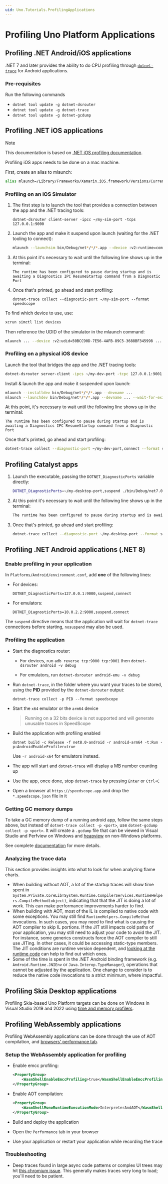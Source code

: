 ```yaml
---
uid: Uno.Tutorials.ProfilingApplications
---
```


# Profiling Uno Platform Applications

## Profiling .NET Android/iOS applications

.NET 7 and later provides the ability to do CPU profiling through [`dotnet-trace`](https://learn.microsoft.com/dotnet/core/diagnostics/dotnet-trace) for Android applications.

### Pre-requisites

Run the following commands

- `dotnet tool update -g dotnet-dsrouter`
- `dotnet tool update -g dotnet-trace`
- `dotnet tool update -g dotnet-gcdump`

## Profiling .NET iOS applications

> [!NOTE]
> This documentation is based on [.NET iOS profiling documentation](https://github.com/xamarin/xamarin-macios/wiki/Profiling).

Profiling iOS apps needs to be done on a mac machine.

First, create an alias to mlaunch:

```bash
alias mlaunch=/Library/Frameworks/Xamarin.iOS.framework/Versions/Current/bin/mlaunch
```

### Profiling on an iOS Simulator

1. The first step is to launch the tool that provides a connection between the app and the .NET tracing tools:

    ```dotnetcli
    dotnet-dsrouter client-server -ipcc ~/my-sim-port -tcps 127.0.0.1:9000
    ```

2. Launch the app and make it suspend upon launch (waiting for the .NET tooling to connect):

    ```bash
    mlaunch --launchsim bin/Debug/net*/*/*.app --device :v2:runtime=com.apple.CoreSimulator.SimRuntime.iOS-15-4,devicetype=com.CoreSimulator.SimDeviceType.iPhone-11 --wait-for-exit --stdout=$(tty) --stderr=$(tty) --argument --connection-mode --argument none '--setenv:DOTNET_DiagnosticPorts=127.0.0.1:9000,suspend'
    ```

3. At this point it's necessary to wait until the following line shows up in the terminal:

    ```console
    The runtime has been configured to pause during startup and is awaiting a Diagnostics IPC ResumeStartup command from a Diagnostic Port
    ```

4. Once that's printed, go ahead and start profiling:

    ```dotnetcli
    dotnet-trace collect --diagnostic-port ~/my-sim-port --format speedscope
    ```

To find which device to use, use:

```bash
xcrun simctl list devices
```

Then reference the UDID of the simulator in the mlaunch command:

```bash
mlaunch ... --device :v2:udid=50BCC90D-7E56-4AFB-89C5-3688BF345998 ...
```

### Profiling on a physical iOS device

Launch the tool that bridges the app and the .NET tracing tools:

```bash
dotnet-dsrouter server-client -ipcs ~/my-dev-port -tcpc 127.0.0.1:9001 --forward-port iOS
```

Install & launch the app and make it suspended upon launch:

```bash
mlaunch --installdev bin/Debug/net*/*/*.app --devname ... 
mlaunch --launchdev bin/Debug/net*/*/*.app --devname ... --wait-for-exit --argument --connection-mode --argument none '--setenv:DOTNET_DiagnosticPorts=127.0.0.1:9001,suspend,listen'
```

At this point, it's necessary to wait until the following line shows up in the terminal:

```console
The runtime has been configured to pause during startup and is awaiting a Diagnostics IPC ResumeStartup command from a Diagnostic Port
```

Once that's printed, go ahead and start profiling:

```bash
dotnet-trace collect --diagnostic-port ~/my-dev-port,connect --format speedscope
```

## Profiling Catalyst apps

1. Launch the executable, passing the `DOTNET_DiagnosticPorts` variable directly:

    ```bash
    DOTNET_DiagnosticPorts=~/my-desktop-port,suspend ./bin/Debug/net7.0-*/*/MyTestApp.app/Contents/MacOS/MyTestApp
    ```

2. At this point it's necessary to wait until the following line shows up in the terminal:

    ```bash
    The runtime has been configured to pause during startup and is awaiting a Diagnostics IPC ResumeStartup command from a Diagnostic Port
    ```

3. Once that's printed, go ahead and start profiling:

    ```bash
    dotnet-trace collect --diagnostic-port ~/my-desktop-port --format speedscope
    ```

## Profiling .NET Android applications (.NET 8)

### Enable profiling in your application

In `Platforms/Android/environment.conf`, add **one** of the following lines:

- For devices:

    ```text
    DOTNET_DiagnosticPorts=127.0.0.1:9000,suspend,connect
    ```

- For emulators:

    ```text
    DOTNET_DiagnosticPorts=10.0.2.2:9000,suspend,connect
    ```

The `suspend` directive means that the application will wait for `dotnet-trace` connections before starting, `nosuspend` may also be used.

### Profiling the application

- Start the diagnostics router:

  - For devices, run `adb reverse tcp:9000 tcp:9001` then `dotnet-dsrouter android -v debug`

  - For emulators, run `dotnet-dsrouter android-emu -v debug`

- Run `dotnet-trace`, in the folder where you want your traces to be stored, using the **PID** provided by the `dotnet-dsrouter` output:

    ```dotnetcli
    dotnet-trace collect -p PID --format speedscope
    ```

- Start the `x64` emulator or the `arm64` device
    > Running on a 32 bits device is not supported and will generate unusable traces in SpeedScope

- Build the application with profiling enabled

    ```dotnetcli
    dotnet build -c Release -f net8.0-android -r android-arm64 -t:Run -p:AndroidEnableProfiler=true
    ```

  Use `-r android-x64` for emulators instead.

- The app will start and `dotnet-trace` will display a MB number counting up

- Use the app, once done, stop `dotnet-trace` by pressing `Enter` or `Ctrl+C`

- Open a browser at `https://speedscope.app` and drop the `*.speedscope.json` file in it

### Getting GC memory dumps

To take a GC memory dump of a running android app, follow the same steps above, but instead of `dotnet-trace collect -p <port>`, use `dotnet-gcdump collect -p <port>`. It will create a `.gcdump` file that can be viewed in Visual Studio and Perfview on Windows and [heapview](https://github.com/1hub/dotnet-heapview) on non-Windows platforms.

See complete [documentation](https://github.com/dotnet/android/blob/main/Documentation/guides/tracing.md) for more details.

### Analyzing the trace data

This section provides insights into what to look for when analyzing flame charts.

- When building without AOT, a lot of the startup traces will show time spent in `System.Private.CoreLib!System.Runtime.CompilerServices.RuntimeHelpers.CompileMethod(object)`, indicating that that the JIT is doing a lot of work. This can make performance improvements harder to find.
- When building with AOT, most of the IL is compiled to native code with some exceptions. You may still find `RuntimeHelpers.CompileMethod` invocations. In such cases, you may need to find what is causing the AOT compiler to skip IL portions. If the JIT still impacts cold paths of your application, you may still need to adjust your code to avoid the JIT. For instance, some generics constructs force the AOT compiler to still use JITing. In other cases, it could be accessing static-type members. The JIT conditions are runtime version dependent, and [looking at the runtime code](https://github.com/dotnet/runtime/blob/9703660baa08914773b26e413e361c8ce04e6d94/src/mono/mono/mini/aot-compiler.c) can help to find out which ones.
- Some of the time is spent in the .NET Android binding framework (e.g. `Android.Runtime.JNIEnv` or `Java.Interop.TypeManager`), operations that cannot be adjusted by the application. One change to consider is to reduce the native code invocations to a strict minimum, where impactful.

## Profiling Skia Desktop applications

Profiling Skia-based Uno Platform targets can be done on Windows in Visual Studio 2019 and 2022 using [time and memory profilers](https://learn.microsoft.com/visualstudio/profiling/profiling-feature-tour?view=vs-2019).

## Profiling WebAssembly applications

Profiling WebAssembly applications can be done through the use of AOT compilation, and [browsers' performance tab](https://developer.chrome.com/docs/devtools/evaluate-performance/).

### Setup the WebAssembly application for profiling

- Enable emcc profiling:

    ```xml
    <PropertyGroup>
        <WasmShellEnableEmccProfiling>true</WasmShellEnableEmccProfiling>
    </PropertyGroup>
    ```

- Enable AOT compilation:

    ```xml
    <PropertyGroup>
        <WasmShellMonoRuntimeExecutionMode>InterpreterAndAOT</WasmShellMonoRuntimeExecutionMode>
    </PropertyGroup>
    ```

- Build and deploy the application
- Open the `Performance` tab in your browser
- Use your application or restart your application while recording the trace

### Troubleshooting

- Deep traces found in large async code patterns or complex UI trees may hit [this chromium issue](https://bugs.chromium.org/p/chromium/issues/detail?id=1206709). This generally makes traces very long to load; you'll need to be patient.
